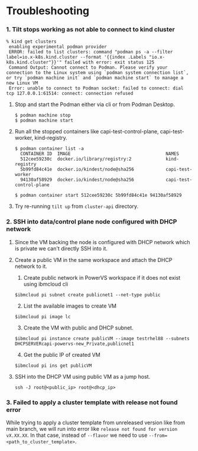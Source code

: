 # Troubleshooting

### 1. Tilt stops working as not able to connect to kind cluster

   ```
   % kind get clusters
    enabling experimental podman provider
    ERROR: failed to list clusters: command "podman ps -a --filter label=io.x-k8s.kind.cluster --format '{{index .Labels "io.x-k8s.kind.cluster"}}'" failed with error: exit status 125
    Command Output: Cannot connect to Podman. Please verify your connection to the Linux system using `podman system connection list`, or try `podman machine init` and `podman machine start` to manage a new Linux VM
    Error: unable to connect to Podman socket: failed to connect: dial tcp 127.0.0.1:61514: connect: connection refused
   ```

1. Stop and start the Podman either via cli or from Podman Desktop.
   ```shell
   $ podman machine stop
   $ podman machine start
   ```
2. Run all the stopped containers like capi-test-control-plane, capi-test-worker, kind-registry.
   ```shell
   $ podman container list -a
     CONTAINER ID  IMAGE                                    NAMES
     512cee59230c  docker.io/library/registry:2             kind-registry
     5b99fd84c41e  docker.io/kindest/node@sha256            capi-test-worker
     94130af58929  docker.io/kindest/node@sha256            capi-test-control-plane

   $ podman container start 512cee59230c 5b99fd84c41e 94130af58929
   ```
3. Try re-running `tilt up` from `cluster-api` directory.


### 2. SSH into data/control plane node configured with DHCP network
1. Since the VM backing the node is configured with DHCP network which is private we can't directly SSH into it.
2. Create a public VM in the same workspace and attach the DHCP network to it.

   1. Create public network in PowerVS workspace if it does not exist using ibmcloud cli
   ```shell
   $ibmcloud pi subnet create publicnet1 --net-type public
   ```
   2. List the available images to create VM
   ```shell
   $ibmcloud pi image lc
   ```
   3. Create the VM with public and DHCP subnet.
   ```shell
   $ibmcloud pi instance create publicVM --image testrhel88 --subnets DHCPSERVERcapi-powervs-new_Private,publicnet1
   ```
   4. Get the public IP of created VM
   ```shell
   $ibmcloud pi ins get publicVM
   ```
4. SSH into the DHCP VM using public VM as a jump host.
    ```
   ssh -J root@<public_ip> root@<dhcp_ip>
   ```

### 3. Failed to apply a cluster template with release not found error

While trying to apply a cluster template from unreleased version like from main branch, we will run into error like `release not found for version vX.XX.XX`. In that case, instead of `--flavor` we need to use `--from=<path_to_cluster_template>`.
